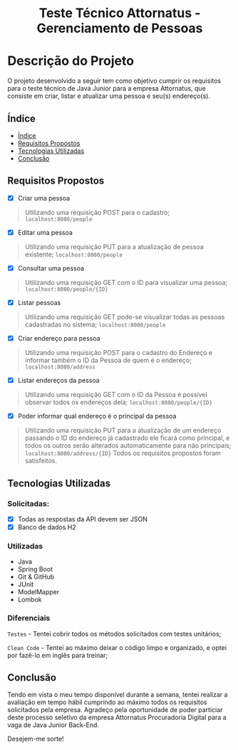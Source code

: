 <h1 align="center"> Teste Técnico Attornatus - Gerenciamento de Pessoas</h1>

# Descrição do Projeto
O projeto desenvolvido a seguir tem como objetivo cumprir os requisitos para o teste técnico de Java Junior para a empresa Attornatus, que consiste em criar, listar e atualizar uma pessoa e seu(s) endereço(s).

<a name="indice"></a>
## Índice

* [Índice](#indice)
* [Requisitos Propostos](#requisitos-propostos)
* [Tecnologias Utilizadas](#tecnologias)
* [Conclusão](#conclusao)

<a name="requisitos-propostos"></a>
## Requisitos Propostos
- [x] Criar uma pessoa
> Utilizando uma requisição POST para o cadastro;
`localhost:8080/people`
- [x] Editar uma pessoa
> Utilizando uma requisição PUT para a atualização de pessoa existente;
`localhost:8080/people`
- [x] Consultar uma pessoa
> Utilizando uma requisição GET com o ID para visualizar uma pessoa;
`localhost:8080/people/{ID}`
- [x] Listar pessoas
> Utilizando uma requisição GET pode-se visualizar todas as pessoas cadastradas no sistema;
`localhost:8080/people`
- [x] Criar endereço para pessoa
> Utilizando uma requisição POST para o cadastro do Endereço e informar também o ID da Pessoa de quem é o endereço;
`localhost:8080/address`
- [x] Listar endereços da pessoa
> Utilizando uma requisição GET com o ID da Pessoa é possível observar todos os endereços dela;
`localhost:8080/people/{ID}`
- [x] Poder informar qual endereço é o principal da pessoa
> Utilizando uma requisição PUT para a atualização de um endereço passando o ID do endereço já cadastrado ele ficará como principal, e todos os outros serão alterados automaticamente para não principais;
`localhost:8080/address/{ID}`
Todos os requisitos propostos foram satisfeitos.

<a name="tecnologias"></a>
## Tecnologias Utilizadas

### Solicitadas:
- [x] Todas as respostas da API devem ser JSON  
- [x] Banco de dados H2

### Utilizadas
* Java
* Spring Boot
* Git & GitHub
* JUnit
* ModelMapper
* Lombok

### Diferenciais
`Testes` - Tentei cobrir todos os métodos solicitados com testes unitários;

`Clean Code` - Tentei ao máximo deixar o código limpo e organizado, e optei por fazê-lo em inglês para treinar;

<a name="conclusao"></a>
## Conclusão

Tendo em vista o meu tempo disponível durante a semana, tentei realizar a avaliação em tempo hábil cumprindo ao máximo todos os requisitos solicitados pela empresa.
Agradeço pela oportunidade de poder particiar deste processo seletivo da empresa Attornatus Procuradoria Digital para a vaga de Java Junior Back-End.

Desejem-me sorte!
